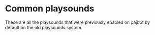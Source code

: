 # Common playsounds

These are all the playsounds that were previously enabled on pajbot
by default on the old playsounds system.
